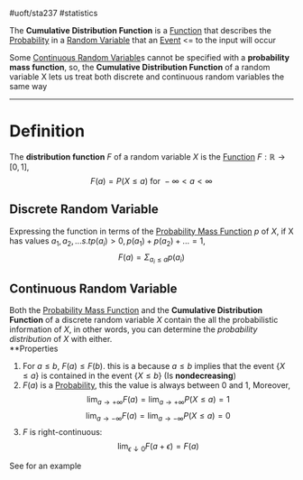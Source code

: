 #uoft/sta237 #statistics 

The **Cumulative Distribution Function** is a [Function](../../Mathematics/MAT235%20Notes/Function.md) that describes the [Probability](Probability.md) in a [Random Variable](Random%20Variable) that an [Event](Event.md) <= to the input will occur

Some [Continuous Random Variable](Continuous%20Random%20Variable.md)s cannot be specified with a **probability mass function**, so, the **Cumulative Distribution Function** of a random variable X lets us treat both discrete and continuous random variables the same way

---

# Definition
The **distribution function** $F$ of a random variable $X$ is the [Function](../../Mathematics/MAT235%20Notes/Function.md) $F:\mathbb{R}\rightarrow[0,1]$, $$F(a) = P(X \leq a) \text{ for }-\infty<a<\infty$$
## Discrete Random Variable
Expressing the function in terms of the [Probability Mass Function](Probability%20Mass%20Function.md) *p* of *X*, if X has values $a_{1},a_{2},... s.t p(a_{i})> 0, p(a_{1})+p(a_{2})+...=1,$ $$F(a)=\Sigma_{a_{i}\leq a}p(a_{i})$$
## Continuous Random Variable


Both the [Probability Mass Function](Probability%20Mass%20Function.md) and the **Cumulative Distribution Function** of a discrete random variable *X* contain the all the probabilistic information of *X*, in other words, you can determine the *probability distribution* of *X* with either.  
**Properties

1. For $a\leq b, \ F(a)\leq F(b)$. this is a because $a \leq b$ implies that the event {$X\leq a$} is contained in the event {$X\leq b$} (Is **nondecreasing**)
2. $F(a)$ is a [Probability](Probability.md), this the value is always between 0 and 1, Moreover, $$\lim_{a\rightarrow +\infty} F(a) = \lim_{a\rightarrow +\infty}P(X\leq a) = 1$$$$\lim_{a\rightarrow -\infty} F(a) = \lim_{a\rightarrow -\infty}P(X\leq a) = 0$$ 
3. $F$ is right-continuous: $$\lim_{\epsilon \downarrow0}F(a+\epsilon) = F(a)$$


See [](Probability%20Mass%20Function.md#^f17a84) for an example